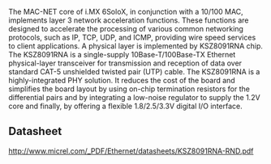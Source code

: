 The MAC-NET core of i.MX 6SoloX, in conjunction with a 10/100 MAC, implements layer 3 network acceleration functions. These functions are designed to accelerate the processing of various common networking protocols, such as IP, TCP, UDP, and ICMP, providing wire speed services to client applications.
A physical layer is implemented by KSZ8091RNA chip. The KSZ8091RNA is a single-supply 10Base-T/100Base-TX Ethernet physical-layer transceiver for transmission and reception of data over standard CAT-5 unshielded twisted pair (UTP) cable. The KSZ8091RNA is a highly-integrated PHY solution. It reduces the cost of the board and simplifies the board layout by using on-chip termination resistors for the differential pairs and by integrating a low-noise regulator to supply the 1.2V core and finally, by offering a flexible 1.8/2.5/3.3V digital I/O interface.

## Datasheet
http://www.micrel.com/_PDF/Ethernet/datasheets/KSZ8091RNA-RND.pdf
